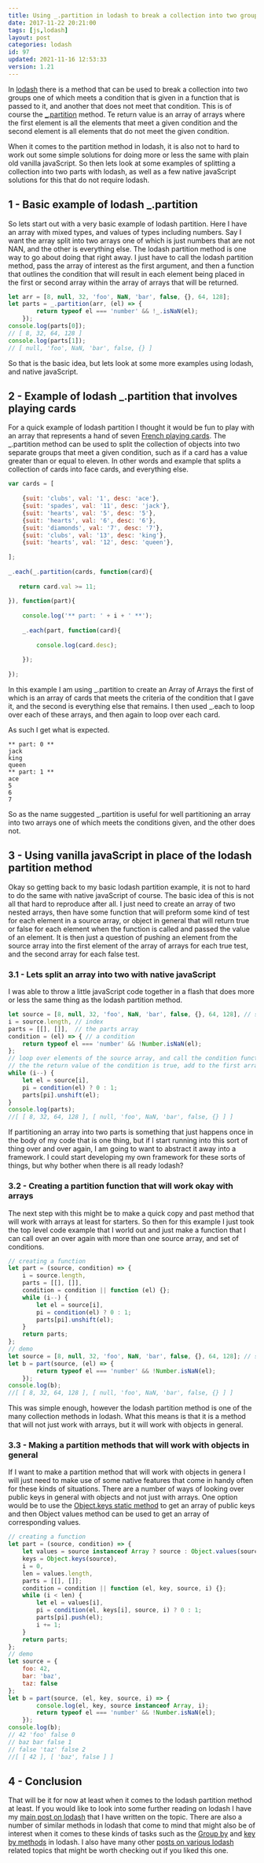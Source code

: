 ```yaml
---
title: Using _.partition in lodash to break a collection into two groups
date: 2017-11-22 20:21:00
tags: [js,lodash]
layout: post
categories: lodash
id: 97
updated: 2021-11-16 12:53:33
version: 1.21
---
```


In [lodash](http://lodash.com/) there is a method that can be used to break a collection into two groups one of which meets a condition that is given in a function that is passed to it, and another that does not meet that condition. This is of course the [\_.partition](https://lodash.com/docs/4.17.4#partition) method. Te return value is an array of arrays where the first element is all the elements that meet a given condition and the second element is all elements that do not meet the given condition.

When it comes to the partition method in lodash, it is also not to hard to work out some simple solutions for doing more or less the same with plain old vanilla javaScript. So then lets look at some examples of splitting a collection into two parts with lodash, as well as a few native javaScript solutions for this that do not require lodash.

<!-- more -->

## 1 - Basic example of lodash \_.partition

So lets start out with a very basic example of lodash partition. Here I have an array with mixed types, and values of types including numbers. Say I want the array split into two arrays one of which is just numbers that are not NAN, and the other is everything else. The lodash partition method is one way to go about doing that right away. I just have to call the lodash partition method, pass the array of interest as the first argument, and then a function that outlines the condition that will result in each element being placed in the first or second array within the array of arrays that will be returned.

```js
let arr = [8, null, 32, 'foo', NaN, 'bar', false, {}, 64, 128];
let parts = _.partition(arr, (el) => {
        return typeof el === 'number' && !_.isNaN(el);
    });
console.log(parts[0]);
// [ 8, 32, 64, 128 ]
console.log(parts[1]);
// [ null, 'foo', NaN, 'bar', false, {} ] 
```

So that is the basic idea, but lets look at some more examples using lodash, and native javaScript.

## 2 - Example of lodash \_.partition that involves playing cards

For a quick example of lodash partition I thought it would be fun to play with an array that represents a hand of seven [French playing cards](https://en.wikipedia.org/wiki/French_playing_cards). The \_.partition method can be used to split the collection of objects into two separate groups that meet a given condition, such as if a card has a value greater than or equal to eleven. In other words and example that splits a collection of cards into face cards, and everything else.

```js
var cards = [
 
    {suit: 'clubs', val: '1', desc: 'ace'},
    {suit: 'spades', val: '11', desc: 'jack'},
    {suit: 'hearts', val: '5', desc: '5'},
    {suit: 'hearts', val: '6', desc: '6'},
    {suit: 'diamonds', val: '7', desc: '7'},
    {suit: 'clubs', val: '13', desc: 'king'},
    {suit: 'hearts', val: '12', desc: 'queen'},
 
];
 
_.each(_.partition(cards, function(card){
 
   return card.val >= 11;
 
}), function(part){
 
    console.log('** part: ' + i + ' **');
 
    _.each(part, function(card){
 
        console.log(card.desc);
 
    });
 
});
```

In this example I am using \_.partition to create an Array of Arrays the first of which is an array of cards that meets the criteria of the condition that I gave it, and the second is everything else that remains. I then used \_.each to loop over each of these arrays, and then again to loop over each card.

As such I get what is expected.
```
** part: 0 **
jack
king
queen
** part: 1 **
ace
5
6
7
```

So as the name suggested \_.partition is useful for well partitioning an array into two arrays one of which meets the conditions given, and the other does not.

## 3 - Using vanilla javaScript in place of the lodash partition method

Okay so getting back to my basic lodash partition example, it is not to hard to do the same with native javaScript of course.  The basic idea of this is not all that hard to reproduce after all. I just need to create an array of two nested arrays, then have some function that will preform some kind of test for each element in a source array, or object in general that will return true or false for each element when the function is called and passed the value of an element. It is then just a question of pushing an element from the source array into the first element of the array of arrays for each true test, and the second array for each false test.

### 3.1 - Lets split an array into two with native javaScript

I was able to throw a little javaScript code together in a flash that does more or less the same thing as the lodash partition method.

```js
let source = [8, null, 32, 'foo', NaN, 'bar', false, {}, 64, 128], // source array
i = source.length, // index
parts = [[], []],  // the parts array
condition = (el) => { // a condition
    return typeof el === 'number' && !Number.isNaN(el);
};
// loop over elements of the source array, and call the condition function for each
// the the return value of the condition is true, add to the first array, else the second
while (i--) {
    let el = source[i],
    pi = condition(el) ? 0 : 1;
    parts[pi].unshift(el);
}
console.log(parts);
//[ [ 8, 32, 64, 128 ], [ null, 'foo', NaN, 'bar', false, {} ] ]
```

If partitioning an array into two parts is something that just happens once in the body of my code that is one thing, but if I start running into this sort of thing over and over again, I am going to want to abstract it away into a framework. I could start developing my own framework for these sorts of things, but why bother when there is all ready lodash?

### 3.2 - Creating a partition function that will work okay with arrays

The next step with this might be to make a quick copy and past method that will work with arrays at least for starters. So then for this example I just took the top level code example that I world out and just make a function that I can call over an over again with more than one source array, and set of conditions.

```js
// creating a function
let part = (source, condition) => {
    i = source.length,
    parts = [[], []],
    condition = condition || function (el) {};
    while (i--) {
        let el = source[i],
        pi = condition(el) ? 0 : 1;
        parts[pi].unshift(el);
    }
    return parts;
};
// demo
let source = [8, null, 32, 'foo', NaN, 'bar', false, {}, 64, 128]; // source array
let b = part(source, (el) => {
        return typeof el === 'number' && !Number.isNaN(el);
    });
console.log(b);
//[ [ 8, 32, 64, 128 ], [ null, 'foo', NaN, 'bar', false, {} ] ]
```

This was simple enough, however the lodash partition method is one of the many collection methods in lodash. What this means is that it is a method that will not just work with arrays, but it will work with objects in general.

### 3.3 - Making a partition methods that will work with objects in general

If I want to make a partition method that will work with objects in genera I will just need to make use of some native features that come in handy often for these kinds of situations. There are a number of ways of looking over public keys in general with objects and not just with arrays. One option would be to use the [Object.keys static method](/2018/12/15/js-object-keys/) to get an array of public keys and then Object values method can be used to get an array of corresponding values.

```js
// creating a function
let part = (source, condition) => {
    let values = source instanceof Array ? source : Object.values(source),
    keys = Object.keys(source),
    i = 0,
    len = values.length,
    parts = [[], []];
    condition = condition || function (el, key, source, i) {};
    while (i < len) {
        let el = values[i],
        pi = condition(el, keys[i], source, i) ? 0 : 1;
        parts[pi].push(el);
        i += 1;
    }
    return parts;
};
// demo
let source = {
    foo: 42,
    bar: 'baz',
    taz: false
};
let b = part(source, (el, key, source, i) => {
        console.log(el, key, source instanceof Array, i);
        return typeof el === 'number' && !Number.isNaN(el);
    });
console.log(b);
// 42 'foo' false 0
// baz bar false 1
// false 'taz' false 2
//[ [ 42 ], [ 'baz', false ] ]
```

## 4 - Conclusion

That will be it for now at least when it comes to the lodash partition method at least. If you would like to look into some further reading on lodash I have my [main post on lodash](/2019/02/15/lodash) that I have written on the topic. There are also a number of similar methods in lodash that come to mind that might also be of interest when it comes to these kinds of tasks such as the [Group by](/2018/08/02/lodash_groupby/) and [key by methods](/2018/10/24/lodash_keyby) in lodash. I also have many other [posts on various lodash](/categories/lodash/) related topics that might be worth checking out if you liked this one.


